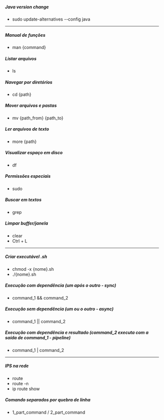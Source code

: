 ##### Java version change
* sudo update-alternatives --config java

---

##### Manual de funções
* man {command}

##### Listar arquivos
* ls

##### Navegar por diretórios
* cd {path}

##### Mover arquivos e pastas
* mv {path_from} {path_to}

##### Ler arquivos de texto
* more {path}

##### Visualizar espaço em disco
* df

##### Permissões especiais
* sudo

##### Buscar em textos
* grep

##### Limpar buffer/janela
* clear
* Ctrl + L

---

##### Criar executável .sh
* chmod -x {nome}.sh
* ./{nome}.sh

##### Execução com dependência (um após o outro - sync)
* command_1 && command_2

##### Execução sem dependência (um ou o outro - async)
* command_1 || command_2

##### Execução com dependência e resultado (command_2 executa com a saída de command_1 - pipeline)
* command_1 | command_2

---

##### IPS na rede
* route
* route -n
* ip route show

##### Comando separados por quebra de linha
* 1_part_command /
2_part_command

